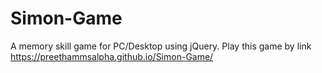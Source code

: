 # Simon-Game
A memory skill game for PC/Desktop using jQuery.
Play this game by link https://preethammsalpha.github.io/Simon-Game/
